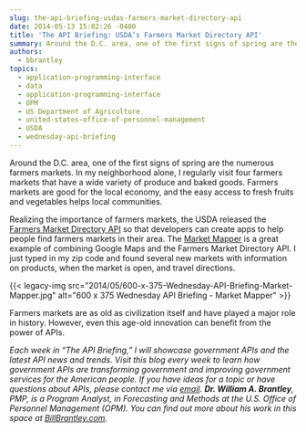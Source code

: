 ```yaml
---
slug: the-api-briefing-usdas-farmers-market-directory-api
date: 2014-05-13 15:02:26 -0400
title: 'The API Briefing: USDA’s Farmers Market Directory API'
summary: Around the D.C. area, one of the first signs of spring are the numerous farmers markets. In my neighborhood alone, I regularly visit four farmers markets that have a wide variety of produce and baked goods. Farmers markets are good for the local economy, and the easy access to fresh fruits and vegetables helps local
authors:
  - bbrantley
topics:
  - application-programming-interface
  - data
  - application-programming-interface
  - OPM
  - US Department of Agriculture
  - united-states-office-of-personnel-management
  - USDA
  - wednesday-api-briefing
---
```


Around the D.C. area, one of the first signs of spring are the numerous farmers markets. In my neighborhood alone, I regularly visit four farmers markets that have a wide variety of produce and baked goods. Farmers markets are good for the local economy, and the easy access to fresh fruits and vegetables helps local communities.

Realizing the importance of farmers markets, the USDA released the [Farmers Market Directory API](http://blogs.usda.gov/2013/05/15/new-api-helps-satisfy-the-nations-app-etite-for-farmers-markets/) so that developers can create apps to help people find farmers markets in their area. The [Market Mapper](http://mvjantzen.com/tools/markets.html) is a great example of combining Google Maps and the Farmers Market Directory API. I just typed in my zip code and found several new markets with information on products, when the market is open, and travel directions.

{{< legacy-img src="2014/05/600-x-375-Wednesday-API-Briefing-Market-Mapper.jpg" alt="600 x 375 Wednesday API Briefing - Market Mapper" >}}

Farmers markets are as old as civilization itself and have played a major role in history. However, even this age-old innovation can benefit from the power of APIs.

_Each week in &#8220;The API Briefing,&#8221; I will showcase government APIs and the latest API news and trends. Visit this blog every week to learn how government APIs are transforming government and improving government services for the American people. If you have ideas for a topic or have questions about APIs, please contact me via [email](mailto:William.Brantley@opm.gov)._
_**Dr. William A. Brantley**, PMP, is a Program Analyst, in Forecasting and Methods at the U.S. Office of Personnel Management (OPM). You can find out more about his work in this space at [BillBrantley.com](http://billbrantley.com/)._